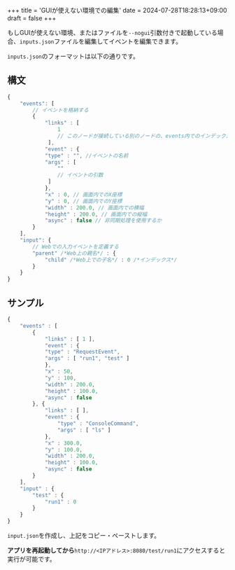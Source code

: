 +++
title = 'GUIが使えない環境での編集'
date = 2024-07-28T18:28:13+09:00
draft = false
+++

もしGUIが使えない環境、またはファイルを`--nogui`引数付きで起動している場合、`inputs.json`ファイルを編集してイベントを編集できます。

`inputs.json`のフォーマットは以下の通りです。

## 構文

```js
{
    "events": [
        // イベントを格納する
        {
            "links" : [
                1 
                // このノードが接続している別のノードの、events内でのインデックス
             ],
            "event" : {
            "type" : "", //イベントの名前
            "args" : [
                ""
                // イベントの引数
             ]
            },
            "x" : 0, // 画面内でのX座標
            "y" : 0, // 画面内でのY座標
            "width" : 200.0, // 画面内での横幅
            "height" : 200.0, // 画面内での縦幅
            "async" : false // 非同期処理を使用するか
        }
    ],
    "input": {
        // Webでの入力イベントを定義する
        "parent" /*Web上の親名*/ : {
            "child" /*Web上での子名*/ : 0 /*インデックス*/
        }
    }
}
```

## サンプル


```js
{
    "events" : [ 
        {
            "links" : [ 1 ],
            "event" : {
            "type" : "RequestEvent",
            "args" : [ "run1", "test" ]
            },
            "x" : 50,
            "y" : 100,
            "width" : 200.0,
            "height" : 100.0,
            "async" : false
        }, {
            "links" : [ ],
            "event" : {
                "type" : "ConsoleCommand",
                "args" : [ "ls" ]
            },
            "x" : 300.0,
            "y" : 100.0,
            "width" : 200.0,
            "height" : 100.0,
            "async" : false
        }
    ],
    "input" : {
        "test" : {
            "run1" : 0
        }
    }
}
```

`input.json`を作成し、上記をコピー・ペーストします。

**アプリを再起動してから**`http://<IPアドレス>:8080/test/run1`にアクセスすると実行が可能です。

